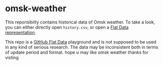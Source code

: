 # omsk-weather

This reponsibilty contains historical data of Omsk weather. To take a look,
you can either directly open `history.csv`, or 
open a [Flat Data representation](https://flatgithub.com/102/omsk-weather).

This repo is a [GitHub Flat Data](https://octo.github.com/projects/flat-data)
playground and is not supposed to be used in any kind of serious research. The
data may be inconsistent both in terms of update period and format.
hope u may like omsk weather 
                       thanks for visting 

